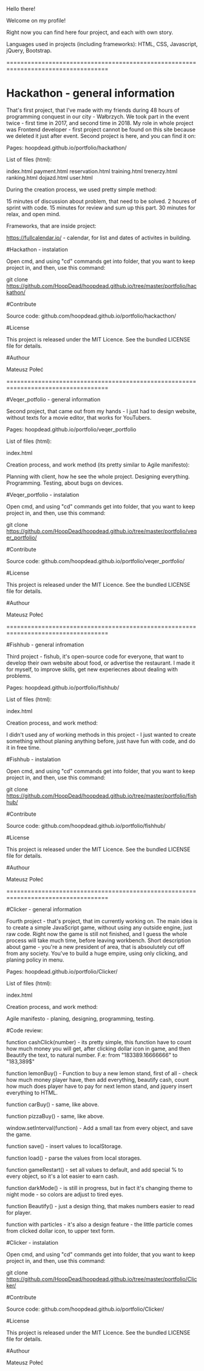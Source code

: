Hello there!

Welcome on my profile!

Right now you can find here four project, and each with own story.

Languages used in projects (including frameworks): HTML, CSS, Javascript, jQuery, Bootstrap.

===================================================================================

# Hackathon - general information

That's first project, that I've made with my friends during 48 hours of programming conquest in our city - Wałbrzych. We took part in the event twice - first time in 2017,
and second time in 2018. My role in whole project was Frontend developer - first project cannot be found on this site because we deleted it just after event. Second project is here, and you can find it on:

Pages: hoopdead.github.io/portfolio/hackathon/

List of files (html):

index.html
payment.html
reservation.html
training.html
trenerzy.html
ranking.html
dojazd.html
user.html

During the creation process, we used pretty simple method:

15 minutes of discussion about problem, that need to be solved.
2 houres of sprint with code.
15 minutes for review and sum up this part.
30 minutes for relax, and open mind.

Frameworks, that are inside project:

https://fullcalendar.io/ - calendar, for list and dates of activites in building.

#Hackathon - instalation

Open cmd, and using "cd" commands get into folder, that you want to keep project in, and then, use this command:

git clone https://github.com/HoopDead/hoopdead.github.io/tree/master/portfolio/hackathon/

#Contribute

Source code: github.com/hoopdead.github.io/portfolio/hackacthon/

#License

This project is released under the MIT Licence. See the bundled LICENSE file for details.

#Authour

Mateusz Połeć


===================================================================================

#Veqer_potfolio - general information

Second project, that came out from my hands - I just had to design website, without texts for a movie editor, that works for YouTubers.

Pages: hoopdead.github.io/portfolio/veqer_portfolio

List of files (html):

index.html

Creation process, and work method (its pretty similar to Agile manifesto):

Planning with client, how he see the whole project.
Designing everything.
Programming.
Testing, about bugs on devices.

#Veqer_portfolio - instalation

Open cmd, and using "cd" commands get into folder, that you want to keep project in, and then, use this command:

git clone https://github.com/HoopDead/hoopdead.github.io/tree/master/portfolio/veqer_portfolio/

#Contribute

Source code: github.com/hoopdead.github.io/portfolio/veqer_portfolio/

#License

This project is released under the MIT Licence. See the bundled LICENSE file for details.

#Authour

Mateusz Połeć

===================================================================================

#Fishhub - general infromation

Third project - fishub, it's open-source code for everyone, that want to develop their own website about food, or advertise the restaurant. I made it for myself, to improve skills, get new experiecnes about dealing with problems.

Pages: hoopdead.github.io/portfolio/fishhub/

List of files (html):

index.html

Creation process, and work method:

I didn't used any of working methods in this project - I just wanted to create something without planing anything before, just have fun with code, and do it in free time.

#Fishhub - instalation

Open cmd, and using "cd" commands get into folder, that you want to keep project in, and then, use this command:

git clone https://github.com/HoopDead/hoopdead.github.io/tree/master/portfolio/fishhub/

#Contribute

Source code: github.com/hoopdead.github.io/portfolio/fishhub/

#License

This project is released under the MIT Licence. See the bundled LICENSE file for details.

#Authour

Mateusz Połeć

===================================================================================

#Clicker - general information

Fourth project - that's project, that im currently working on. The main idea is to create a simple JavaScript game, without using any outside engine, just raw code. 
Right now the game is still not finished, and I guess the whole process will take much time, before leaving workbench. Short description about game - you're a new president of area, that is absoulutely cut off from any society. You've to build a huge empire, using only clicking, and planing policy in menu.

Pages: hoopdead.github.io/portfolio/Clicker/

List of files (html):

index.html

Creation process, and work method:

Agile manifesto - planing, designing, programming, testing.

#Code review:

function cashClick(number) - its pretty simple, this function have to count how much money you will get, after clicking dollar icon in game, and then Beautify the text, to natural number. F.e: from "183389.16666666" to "183,389$"

function lemonBuy() - Function to buy a new lemon stand, first of all - check how much money player have, then add everything, beautify cash, count how much does player have to pay for next lemon stand, and jquery insert everything to HTML.

function carBuy() - same, like above.

function pizzaBuy() - same, like above.

window.setInterval(function) - Add a small tax from every object, and save the game.

function save() - insert values to localStorage.

function load() - parse the values from local storages.

function gameRestart() - set all values to default, and add special % to every object, so it's a lot easier to earn cash.

function darkMode() - is still in progress, but in fact it's changing theme to night mode - so colors are adjust to tired eyes.

function Beautify() - just a design thing, that makes numbers easier to read for player.

function with particles - it's also a design feature - the little particle comes from clicked dollar icon, to upper text form.

#Clicker - instalation

Open cmd, and using "cd" commands get into folder, that you want to keep project in, and then, use this command:

git clone https://github.com/HoopDead/hoopdead.github.io/tree/master/portfolio/Clicker/

#Contribute

Source code: github.com/hoopdead.github.io/portfolio/Clicker/

#License

This project is released under the MIT Licence. See the bundled LICENSE file for details.

#Authour

Mateusz Połeć